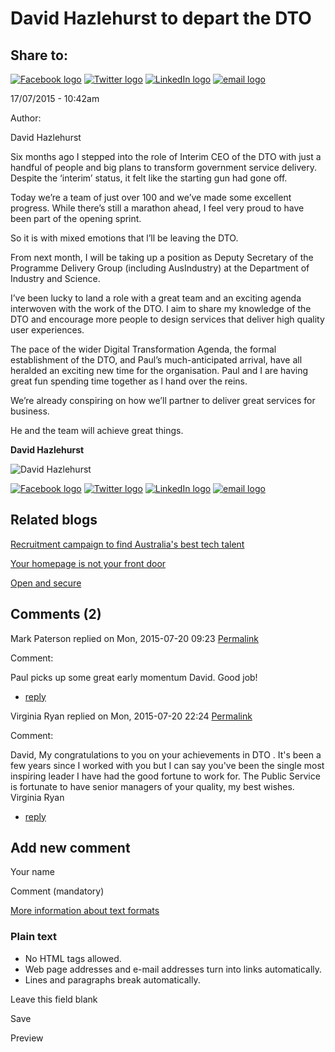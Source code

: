 David Hazlehurst to depart the DTO
==================================

Share to:
---------

[![Facebook logo](https://www.dto.gov.au/profiles/govcms/modules/features/govcms_share_links/images/facebook.png)](http://www.facebook.com/sharer.php?u=https%3A//www.dto.gov.au/blog/david-hazlehurst-depart-dto&t=David%20Hazlehurst%20to%20depart%20the%20DTO "Share on Facebook") [![Twitter logo](https://www.dto.gov.au/profiles/govcms/modules/features/govcms_share_links/images/twitter.png)](http://twitter.com/share?url=https%3A//www.dto.gov.au/blog/david-hazlehurst-depart-dto&text=David%20Hazlehurst%20to%20depart%20the%20DTO "Share this on Twitter") [![LinkedIn logo](https://www.dto.gov.au/profiles/govcms/modules/features/govcms_share_links/images/linkedin.png)](http://www.linkedin.com/shareArticle?mini=true&url=https%3A//www.dto.gov.au/blog/david-hazlehurst-depart-dto&title=David%20Hazlehurst%20to%20depart%20the%20DTO&summary=Six%20months%20ago%20I%20stepped%20into%20the%20role%20of%20Interim%20CEO%20of%20the%20DTO%20with%20just%20a%20handful%20of%20people%20and%20big%20plans%20to%20transform%20government%20service%20delivery.%20Despite%20the%20%E2%80%98interim%E2%80%99%20status%2C%20it%20felt%20like%20the%20starting%20gun%20had%20gone%20off.Today%20we%E2%80%99re%20a%20team%20of%20just%20over%20100%20and%20we%E2%80%99ve%20made%20some%20excellent%20progress.%20While%20there%E2%80%99s%20still%20a%20marathon%20ahead%2C%20I%20feel%20very%20proud%20to%20have%20been%20part%20of%20the%20opening%20sprint.So%20it%20is%20with%20mixed%20emotions%20that%20l%E2%80%99ll%20be%20leaving%20the%20DTO.&source=Digital%20Transformation%20Office "Publish this post to LinkedIn") [![email logo](https://www.dto.gov.au/profiles/govcms/modules/features/govcms_share_links/images/email.png)](mailto:?subject=David%20Hazlehurst%20to%20depart%20the%20DTO&body=https%3A//www.dto.gov.au/blog/david-hazlehurst-depart-dto "Share via email")

17/07/2015 - 10:42am

Author: 

David Hazlehurst

Six months ago I stepped into the role of Interim CEO of the DTO with just a handful of people and big plans to transform government service delivery. Despite the ‘interim’ status, it felt like the starting gun had gone off.

Today we’re a team of just over 100 and we’ve made some excellent progress. While there’s still a marathon ahead, I feel very proud to have been part of the opening sprint.

So it is with mixed emotions that l’ll be leaving the DTO.

From next month, I will be taking up a position as Deputy Secretary of the Programme Delivery Group (including AusIndustry) at the Department of Industry and Science.

I’ve been lucky to land a role with a great team and an exciting agenda interwoven with the work of the DTO. I aim to share my knowledge of the DTO and encourage more people to design services that deliver high quality user experiences.

The pace of the wider Digital Transformation Agenda, the formal establishment of the DTO, and Paul’s much-anticipated arrival, have all heralded an exciting new time for the organisation. Paul and I are having great fun spending time together as l hand over the reins.

We’re already conspiring on how we’ll partner to deliver great services for business.

He and the team will achieve great things.

**David Hazlehurst**

![David Hazlehurst](../sites/g/files/net466/f/images/blog/dh_linked_in.jpg)

[![Facebook logo](https://www.dto.gov.au/profiles/govcms/modules/features/govcms_share_links/images/facebook.png)](http://www.facebook.com/sharer.php?u=https%3A//www.dto.gov.au/blog/david-hazlehurst-depart-dto&t=David%20Hazlehurst%20to%20depart%20the%20DTO "Share on Facebook") [![Twitter logo](https://www.dto.gov.au/profiles/govcms/modules/features/govcms_share_links/images/twitter.png)](http://twitter.com/share?url=https%3A//www.dto.gov.au/blog/david-hazlehurst-depart-dto&text=David%20Hazlehurst%20to%20depart%20the%20DTO "Share this on Twitter") [![LinkedIn logo](https://www.dto.gov.au/profiles/govcms/modules/features/govcms_share_links/images/linkedin.png)](http://www.linkedin.com/shareArticle?mini=true&url=https%3A//www.dto.gov.au/blog/david-hazlehurst-depart-dto&title=David%20Hazlehurst%20to%20depart%20the%20DTO&summary=Six%20months%20ago%20I%20stepped%20into%20the%20role%20of%20Interim%20CEO%20of%20the%20DTO%20with%20just%20a%20handful%20of%20people%20and%20big%20plans%20to%20transform%20government%20service%20delivery.%20Despite%20the%20%E2%80%98interim%E2%80%99%20status%2C%20it%20felt%20like%20the%20starting%20gun%20had%20gone%20off.Today%20we%E2%80%99re%20a%20team%20of%20just%20over%20100%20and%20we%E2%80%99ve%20made%20some%20excellent%20progress.%20While%20there%E2%80%99s%20still%20a%20marathon%20ahead%2C%20I%20feel%20very%20proud%20to%20have%20been%20part%20of%20the%20opening%20sprint.So%20it%20is%20with%20mixed%20emotions%20that%20l%E2%80%99ll%20be%20leaving%20the%20DTO.&source=Digital%20Transformation%20Office "Publish this post to LinkedIn") [![email logo](https://www.dto.gov.au/profiles/govcms/modules/features/govcms_share_links/images/email.png)](mailto:?subject=David%20Hazlehurst%20to%20depart%20the%20DTO&body=https%3A//www.dto.gov.au/blog/david-hazlehurst-depart-dto "Share via email")

Related blogs
-------------

[Recruitment campaign to find Australia's best tech talent](recruitment_campaign_to_find_australias_best_tech_talent.md)

[Your homepage is not your front door](your_homepage_is_not_your_front_door.md)

[Open and secure](open_and_secure.md)

Comments (2)
------------

Mark Paterson replied on Mon, 2015-07-20 09:23 [Permalink](../comment/files_list_harradine_report.md#comment-1036)

Comment: 

Paul picks up some great early momentum David. Good job!

-   [reply](https://www.dto.gov.au/comment/reply/846/1036)

Virginia Ryan replied on Mon, 2015-07-20 22:24 [Permalink](../comment/agile.md#comment-1076)

Comment: 

David,
 My congratulations to you on your achievements in DTO . It's been a few years since I worked with you but I can say you've been the single most inspiring leader I have had the good fortune to work for. The Public Service is fortunate to have senior managers of your quality, my best wishes. Virginia Ryan

-   [reply](https://www.dto.gov.au/comment/reply/846/1076)

Add new comment
---------------

Your name

Comment (mandatory)

[More information about text formats](../filter/tips.html)

### Plain text

-   No HTML tags allowed.
-   Web page addresses and e-mail addresses turn into links automatically.
-   Lines and paragraphs break automatically.

Leave this field blank

Save

Preview

